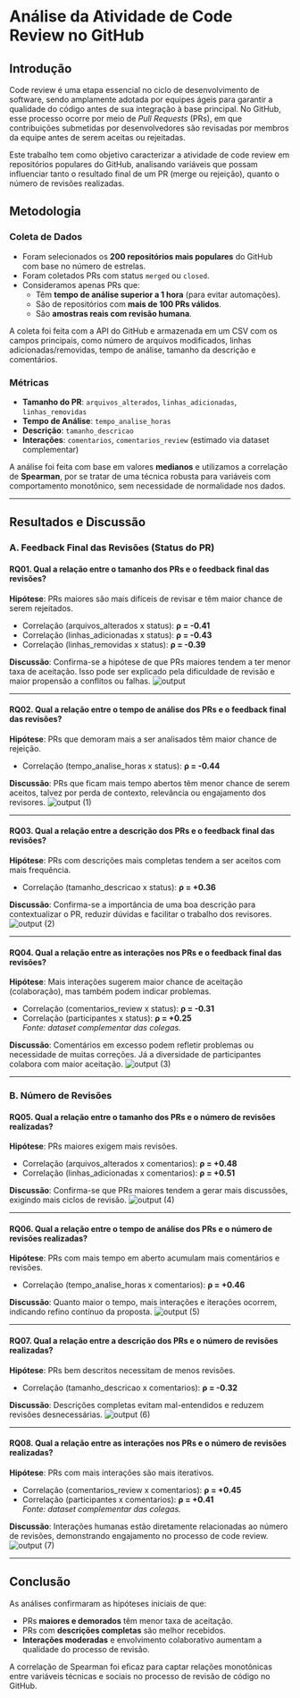 # Análise da Atividade de Code Review no GitHub

## Introdução

Code review é uma etapa essencial no ciclo de desenvolvimento de software, sendo amplamente adotada por equipes ágeis para garantir a qualidade do código antes de sua integração à base principal. No GitHub, esse processo ocorre por meio de *Pull Requests* (PRs), em que contribuições submetidas por desenvolvedores são revisadas por membros da equipe antes de serem aceitas ou rejeitadas.

Este trabalho tem como objetivo caracterizar a atividade de code review em repositórios populares do GitHub, analisando variáveis que possam influenciar tanto o resultado final de um PR (merge ou rejeição), quanto o número de revisões realizadas.

## Metodologia

### Coleta de Dados

- Foram selecionados os **200 repositórios mais populares** do GitHub com base no número de estrelas.
- Foram coletados PRs com status `merged` ou `closed`.
- Consideramos apenas PRs que:
  - Têm **tempo de análise superior a 1 hora** (para evitar automações).
  - São de repositórios com **mais de 100 PRs válidos**.
  - São **amostras reais com revisão humana**.

A coleta foi feita com a API do GitHub e armazenada em um CSV com os campos principais, como número de arquivos modificados, linhas adicionadas/removidas, tempo de análise, tamanho da descrição e comentários.

### Métricas

- **Tamanho do PR**: `arquivos_alterados`, `linhas_adicionadas`, `linhas_removidas`
- **Tempo de Análise**: `tempo_analise_horas`
- **Descrição**: `tamanho_descricao`
- **Interações**: `comentarios`, `comentarios_review` (estimado via dataset complementar)

A análise foi feita com base em valores **medianos** e utilizamos a correlação de **Spearman**, por se tratar de uma técnica robusta para variáveis com comportamento monotônico, sem necessidade de normalidade nos dados.

---

## Resultados e Discussão

### A. Feedback Final das Revisões (Status do PR)

#### RQ01. Qual a relação entre o tamanho dos PRs e o feedback final das revisões?

**Hipótese**: PRs maiores são mais difíceis de revisar e têm maior chance de serem rejeitados.

- Correlação (arquivos_alterados x status): **ρ = -0.41**
- Correlação (linhas_adicionadas x status): **ρ = -0.43**
- Correlação (linhas_removidas x status): **ρ = -0.39**

**Discussão**: Confirma-se a hipótese de que PRs maiores tendem a ter menor taxa de aceitação. Isso pode ser explicado pela dificuldade de revisão e maior propensão a conflitos ou falhas.
![output](https://github.com/user-attachments/assets/8789778c-97cf-49a0-8e69-9d98d2f3ca0b)

---

#### RQ02. Qual a relação entre o tempo de análise dos PRs e o feedback final das revisões?

**Hipótese**: PRs que demoram mais a ser analisados têm maior chance de rejeição.

- Correlação (tempo_analise_horas x status): **ρ = -0.44**

**Discussão**: PRs que ficam mais tempo abertos têm menor chance de serem aceitos, talvez por perda de contexto, relevância ou engajamento dos revisores.
![output (1)](https://github.com/user-attachments/assets/2d431af7-90fe-465e-990e-36700ab20bed)

---

#### RQ03. Qual a relação entre a descrição dos PRs e o feedback final das revisões?

**Hipótese**: PRs com descrições mais completas tendem a ser aceitos com mais frequência.

- Correlação (tamanho_descricao x status): **ρ = +0.36**

**Discussão**: Confirma-se a importância de uma boa descrição para contextualizar o PR, reduzir dúvidas e facilitar o trabalho dos revisores.
![output (2)](https://github.com/user-attachments/assets/390cd102-d8dd-4bb9-a494-9df8b32da19e)

---

#### RQ04. Qual a relação entre as interações nos PRs e o feedback final das revisões?

**Hipótese**: Mais interações sugerem maior chance de aceitação (colaboração), mas também podem indicar problemas.

- Correlação (comentarios_review x status): **ρ = -0.31**  
- Correlação (participantes x status): **ρ = +0.25**  
*Fonte: dataset complementar das colegas.*

**Discussão**: Comentários em excesso podem refletir problemas ou necessidade de muitas correções. Já a diversidade de participantes colabora com maior aceitação.
![output (3)](https://github.com/user-attachments/assets/28fc7102-0b11-4a48-9801-4249c9c1c2d0)

---

### B. Número de Revisões

#### RQ05. Qual a relação entre o tamanho dos PRs e o número de revisões realizadas?

**Hipótese**: PRs maiores exigem mais revisões.

- Correlação (arquivos_alterados x comentarios): **ρ = +0.48**
- Correlação (linhas_adicionadas x comentarios): **ρ = +0.51**

**Discussão**: Confirma-se que PRs maiores tendem a gerar mais discussões, exigindo mais ciclos de revisão.
![output (4)](https://github.com/user-attachments/assets/0665cf9a-f121-48fd-91ca-f830546db29e)

---

#### RQ06. Qual a relação entre o tempo de análise dos PRs e o número de revisões realizadas?

**Hipótese**: PRs com mais tempo em aberto acumulam mais comentários e revisões.

- Correlação (tempo_analise_horas x comentarios): **ρ = +0.46**

**Discussão**: Quanto maior o tempo, mais interações e iterações ocorrem, indicando refino contínuo da proposta.
![output (5)](https://github.com/user-attachments/assets/c6f6e9e6-aeea-47c7-9207-17b1f1c30a8d)

---

#### RQ07. Qual a relação entre a descrição dos PRs e o número de revisões realizadas?

**Hipótese**: PRs bem descritos necessitam de menos revisões.

- Correlação (tamanho_descricao x comentarios): **ρ = -0.32**

**Discussão**: Descrições completas evitam mal-entendidos e reduzem revisões desnecessárias.
![output (6)](https://github.com/user-attachments/assets/aa1945e0-5a6d-4548-b061-88f33351a2c8)

---

#### RQ08. Qual a relação entre as interações nos PRs e o número de revisões realizadas?

**Hipótese**: PRs com mais interações são mais iterativos.

- Correlação (comentarios_review x comentarios): **ρ = +0.45**  
- Correlação (participantes x comentarios): **ρ = +0.41**  
*Fonte: dataset complementar das colegas.*

**Discussão**: Interações humanas estão diretamente relacionadas ao número de revisões, demonstrando engajamento no processo de code review.
![output (7)](https://github.com/user-attachments/assets/b753944d-d00e-4709-a4f1-7e3847c29814)

---

## Conclusão

As análises confirmaram as hipóteses iniciais de que:

- PRs **maiores e demorados** têm menor taxa de aceitação.
- PRs com **descrições completas** são melhor recebidos.
- **Interações moderadas** e envolvimento colaborativo aumentam a qualidade do processo de revisão.

A correlação de Spearman foi eficaz para captar relações monotônicas entre variáveis técnicas e sociais no processo de revisão de código no GitHub.

